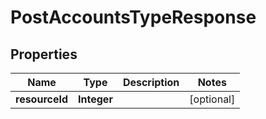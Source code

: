 # PostAccountsTypeResponse

## Properties
Name | Type | Description | Notes
------------ | ------------- | ------------- | -------------
**resourceId** | **Integer** |  |  [optional]
